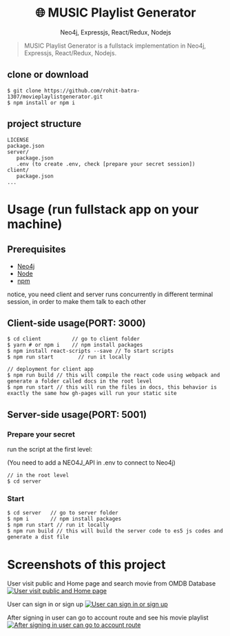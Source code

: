 <h1 align="center">
🌐 MUSIC Playlist Generator
</h1>
<p align="center">
Neo4j, Expressjs, React/Redux, Nodejs
</p>


>  MUSIC Playlist Generator is a fullstack implementation in Neo4j, Expressjs, React/Redux, Nodejs.

## clone or download
```terminal
$ git clone https://github.com/rohit-batra-1307/movieplaylistgenerator.git
$ npm install or npm i 
```

## project structure
```terminal
LICENSE
package.json
server/
   package.json
   .env (to create .env, check [prepare your secret session])
client/
   package.json
...
```

# Usage (run fullstack app on your machine)

## Prerequisites
- [Neo4j](https://neo4j.com/cloud/platform/aura-graph-database/)
- [Node](https://nodejs.org/en/download/) 
- [npm](https://nodejs.org/en/download/package-manager/)

notice, you need client and server runs concurrently in different terminal session, in order to make them talk to each other

## Client-side usage(PORT: 3000)
```terminal
$ cd client          // go to client folder
$ yarn # or npm i    // npm install packages
$ npm install react-scripts --save // To start scripts
$ npm run start        // run it locally

// deployment for client app
$ npm run build // this will compile the react code using webpack and generate a folder called docs in the root level
$ npm run start // this will run the files in docs, this behavior is exactly the same how gh-pages will run your static site
```

## Server-side usage(PORT: 5001)

### Prepare your secret

run the script at the first level:

(You need to add a NEO4J_API in .env to connect to Neo4j)

```terminal
// in the root level
$ cd server
```

### Start

```terminal
$ cd server   // go to server folder
$ npm i       // npm install packages
$ npm run start // run it locally
$ npm run build // this will build the server code to es5 js codes and generate a dist file
```
# Screenshots of this project

User visit public and Home page and search movie from OMDB Database
[![User visit public and Home page](https://drive.google.com/uc?export=view&id=1zFGsdFqA6SpbAnCZcPaN85QdFXmP2fb8)](https://drive.google.com/file/d/1zFGsdFqA6SpbAnCZcPaN85QdFXmP2fb8/view?usp=sharing)

User can sign in or sign up
[![User can sign in or sign up](https://drive.google.com/uc?export=view&id=1SC4qquVWv3lX9pmS_dEWr6sRgSVr5tK6)](https://drive.google.com/file/d/1SC4qquVWv3lX9pmS_dEWr6sRgSVr5tK6/view?usp=drive_link)

After signing in user can go to account route and see his movie playlist
[![After signing in user can go to account route](https://drive.google.com/uc?export=view&id=1sgGfH4DsuOdv0SInmeyIm9qvy9XcP0KN)](https://drive.google.com/file/d/1sgGfH4DsuOdv0SInmeyIm9qvy9XcP0KN/view?usp=sharing)


